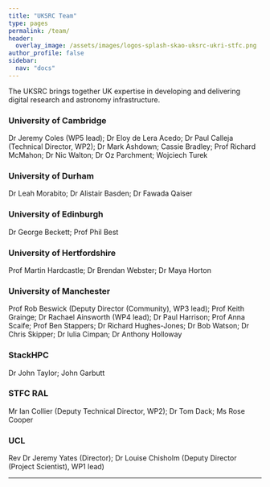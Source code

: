 ```yaml
---
title: "UKSRC Team"
type: pages
permalink: /team/
header:
  overlay_image: /assets/images/logos-splash-skao-uksrc-ukri-stfc.png
author_profile: false
sidebar: 
  nav: "docs"
---
```

The UKSRC brings together UK expertise in developing and delivering digital research and astronomy infrastructure.
### University of Cambridge ###
Dr Jeremy Coles (WP5 lead); Dr Eloy de Lera Acedo; Dr Paul Calleja (Technical Director, WP2); Dr Mark Ashdown; Cassie Bradley; Prof Richard McMahon; 
Dr Nic Walton; Dr Oz Parchment; Wojciech Turek
### University of Durham ### 
Dr Leah Morabito; Dr Alistair Basden; Dr Fawada Qaiser
### University of Edinburgh ### 
Dr George Beckett; Prof Phil Best  
### University of Hertfordshire  ###
Prof Martin Hardcastle; Dr Brendan Webster; Dr Maya Horton
### University of Manchester ###
Prof Rob Beswick (Deputy Director (Community), WP3 lead); Prof Keith Grainge; Dr Rachael Ainsworth (WP4 lead); Dr Paul Harrison; Prof Anna Scaife; Prof Ben Stappers; 
Dr Richard Hughes-Jones; Dr Bob Watson; Dr Chris Skipper; Dr Iulia Cimpan; Dr Anthony Holloway
### StackHPC ###
Dr John Taylor; John Garbutt 
### STFC RAL ###
Mr Ian Collier (Deputy Technical Director, WP2); Dr Tom Dack; Ms Rose Cooper
### UCL ###
Rev Dr Jeremy Yates (Director); Dr Louise Chisholm (Deputy Director (Project Scientist), WP1 lead)
  
---
